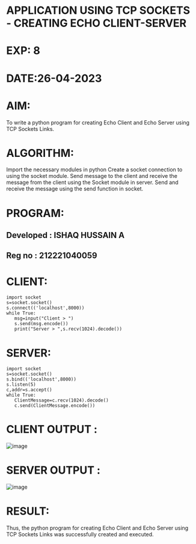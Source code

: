 # APPLICATION USING TCP SOCKETS - CREATING ECHO CLIENT-SERVER
# EXP: 8
# DATE:26-04-2023
# AIM:
To write a python program for creating Echo Client and Echo Server using TCP Sockets Links.

# ALGORITHM:
Import the necessary modules in python
Create a socket connection to using the socket module.
Send message to the client and receive the message from the client using the Socket module in server.
Send and receive the message using the send function in socket.
# PROGRAM:

## Developed : ISHAQ HUSSAIN A
## Reg no : 212221040059

# CLIENT:
```
import socket
s=socket.socket()
s.connect(('localhost',8000))
while True:
   msg=input("Client > ")
   s.send(msg.encode())
   print("Server > ",s.recv(1024).decode())
```
# SERVER:
```
import socket
s=socket.socket()
s.bind(('localhost',8000))
s.listen(5)
c,addr=s.accept()
while True:
   ClientMessage=c.recv(1024).decode()
   c.send(ClientMessage.encode())
```
# CLIENT OUTPUT :
![image](https://github.com/DhanushPalani/EX-8/assets/121594640/70336953-f1c4-4c6b-bb75-5a2c591ff153)


# SERVER OUTPUT :
![image](https://github.com/DhanushPalani/EX-8/assets/121594640/c1ad24b0-f5a8-4eb7-92f8-fd35df70dc76)


# RESULT:
Thus, the python program for creating Echo Client and Echo Server using TCP Sockets Links was successfully created and executed.
